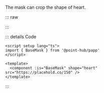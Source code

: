 The mask can crop the shape of heart.

::: raw

<ClientOnly>
  <MaskHeart />
</ClientOnly>

:::

::: details Code

```vue
<script setup lang="ts">
import { BaseMask } from '@point-hub/papp'
</script>

<template>
  <component :is="BaseMask" shape="heart" src="https://placehold.co/150" />
</template>
```

:::
